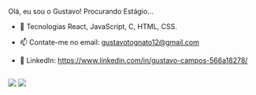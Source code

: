 Olá, eu sou o Gustavo!
Procurando Estágio...


- 📕 Tecnologias React, JavaScript, C, HTML, CSS.

- 📫 Contate-me no email: gustavotognato12@gmail.com

- 💙 LinkedIn: https://www.linkedin.com/in/gustavo-campos-566a18278/



    
  ##
<div> 
  <a href="https://www.instagram.com/gustavofc1202/"target="_blank"><img src="https://img.shields.io/badge/-Instagram-%23E4405F?style=for-the-badge&logo=instagram&logoColor=white" target="_blank"></a>
  <a href="https://www.linkedin.com/in/gustavo-campos-566a18278/" target="_blank"><img src="https://img.shields.io/badge/-LinkedIn-%230077B5?style=for-the-badge&logo=linkedin&logoColor=white" target="_blank"></a> 
</div>
